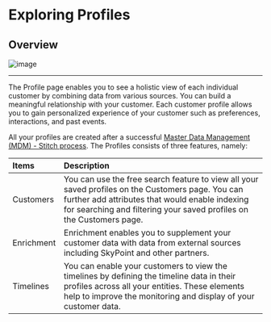 # Exploring Profiles
## Overview  

![image](https://github.com/skypointcloud/platform/blob/master/docs/doc_snippets/profilesOverview.PNG?raw=true)  

---  

The Profile page enables you to see a holistic view of each individual customer by combining data from various sources. You can build a meaningful relationship with your customer. Each customer profile allows you to gain personalized experience of your customer such as preferences, interactions, and past events. 

All your profiles are created after a successful [Master Data Management (MDM) - Stitch process](stitch.md). The Profiles consists of three features, namely:  

|Items|Description|
| :- | :- |
|Customers|You can use the free search feature to view all your saved profiles on the Customers page. You can further add attributes that would enable indexing for searching and filtering your saved profiles on the Customers page.|
|Enrichment|Enrichment enables you to supplement your customer data with data from external sources including SkyPoint and other partners.|
|Timelines|You can enable your customers to view the timelines by defining the timeline data in their profiles across all your entities. These elements help to improve the monitoring and display of your customer data.|

